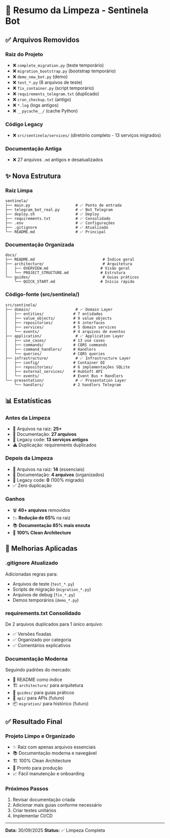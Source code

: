 # 🧹 Resumo da Limpeza - Sentinela Bot

## ✅ Arquivos Removidos

### Raiz do Projeto
- ❌ `complete_migration.py` (teste temporário)
- ❌ `migration_bootstrap.py` (bootstrap temporário)  
- ❌ `demo_new_bot.py` (demo)
- ❌ `test_*.py` (8 arquivos de teste)
- ❌ `fix_container.py` (script temporário)
- ❌ `requirements_telegram.txt` (duplicado)
- ❌ `cron_checkup.txt` (antigo)
- ❌ `*.log` (logs antigos)
- ❌ `__pycache__/` (cache Python)

### Código Legacy
- ❌ `src/sentinela/services/` (diretório completo - 13 serviços migrados)

### Documentação Antiga
- ❌ 27 arquivos `.md` antigos e desatualizados

## ✨ Nova Estrutura

### Raiz Limpa
```
sentinela/
├── main.py                    # ✅ Ponto de entrada
├── telegram_bot_real.py       # ✅ Bot Telegram
├── deploy.sh                  # ✅ Deploy
├── requirements.txt           # ✅ Consolidado
├── .env                       # ✅ Configurações
├── .gitignore                 # ✅ Atualizado
└── README.md                  # ✅ Principal
```

### Documentação Organizada
```
docs/
├── README.md                              # Índice geral
├── architecture/                          # Arquitetura
│   ├── OVERVIEW.md                       # Visão geral
│   └── PROJECT_STRUCTURE.md              # Estrutura
└── guides/                                # Guias práticos
    └── QUICK_START.md                    # Início rápido
```

### Código-fonte (src/sentinela/)
```
src/sentinela/
├── domain/                    # ✅ Domain Layer
│   ├── entities/             # 7 entidades
│   ├── value_objects/        # 9 value objects
│   ├── repositories/         # 6 interfaces
│   ├── services/             # 5 domain services
│   └── events/               # 4 arquivos de eventos
├── application/               # ✅ Application Layer
│   ├── use_cases/            # 13 use cases
│   ├── commands/             # CQRS commands
│   ├── command_handlers/     # Handlers
│   └── queries/              # CQRS queries
├── infrastructure/            # ✅ Infrastructure Layer
│   ├── config/               # Container DI
│   ├── repositories/         # 6 implementações SQLite
│   ├── external_services/    # HubSoft API
│   └── events/               # Event Bus + Handlers
└── presentation/              # ✅ Presentation Layer
    └── handlers/             # 2 handlers Telegram
```

## 📊 Estatísticas

### Antes da Limpeza
- 📁 Arquivos na raiz: **25+**
- 📄 Documentação: **27 arquivos**
- 💾 Legacy code: **13 serviços antigos**
- ⚠️ Duplicação: requirements duplicados

### Depois da Limpeza
- 📁 Arquivos na raiz: **14** (essenciais)
- 📄 Documentação: **4 arquivos** (organizados)
- 💾 Legacy code: **0** (100% migrado)
- ✅ Zero duplicação

### Ganhos
- 🗑️ **40+ arquivos** removidos
- 📉 **Redução de 65%** na raiz
- 📚 **Documentação 85% mais enxuta**
- 🎯 **100% Clean Architecture**

## 🔧 Melhorias Aplicadas

### .gitignore Atualizado
Adicionadas regras para:
- Arquivos de teste (`test_*.py`)
- Scripts de migração (`migration_*.py`)
- Arquivos de debug (`fix_*.py`)
- Demos temporários (`demo_*.py`)

### requirements.txt Consolidado
De 2 arquivos duplicados para 1 único arquivo:
- ✅ Versões fixadas
- ✅ Organizado por categoria
- ✅ Comentários explicativos

### Documentação Moderna
Seguindo padrões do mercado:
- 📖 README como índice
- 🏗️ `architecture/` para arquitetura
- 📝 `guides/` para guias práticos
- 🔄 `api/` para APIs (futuro)
- 📦 `migration/` para histórico (futuro)

## ✅ Resultado Final

### Projeto Limpo e Organizado
- ✨ Raiz com apenas arquivos essenciais
- 📚 Documentação moderna e navegável
- 🏗️ 100% Clean Architecture
- 🚀 Pronto para produção
- 📈 Fácil manutenção e onboarding

### Próximos Passos
1. Revisar documentação criada
2. Adicionar mais guias conforme necessário
3. Criar testes unitários
4. Implementar CI/CD

---

**Data:** 30/09/2025
**Status:** ✅ Limpeza Completa
